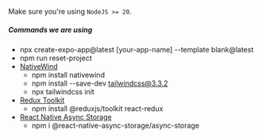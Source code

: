 Make sure you're using `NodeJS >= 20`.

##### Commands we are using

- npx create-expo-app@latest [your-app-name] --template blank@latest
- npm run reset-project
- [NativeWind](https://www.nativewind.dev/quick-starts/expo)
  - npm install nativewind
  - npm install --save-dev tailwindcss@3.3.2
  - npx tailwindcss init
- [Redux Toolkit](https://redux-toolkit.js.org/tutorials/quick-start)
  - npm install @reduxjs/toolkit react-redux
- [React Native Async Storage](https://www.npmjs.com/package/@react-native-async-storage/async-storage)
  - npm i @react-native-async-storage/async-storage